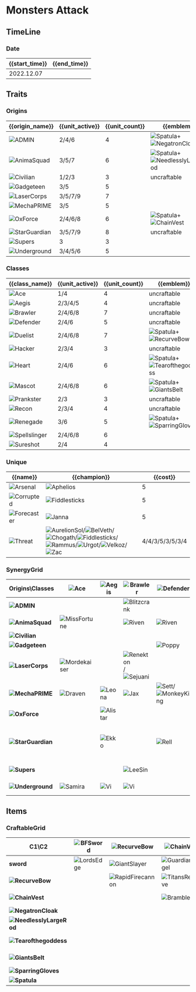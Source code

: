 # Monsters Attack

## TimeLine
### Date
| {{start_time}} | {{end_time}} |
| -              | -            |
| 2022.12.07     |              |

## Traits
### Origins
| {{origin_name}}                                                     | {{unit_active}} | {{unit_count}} | {{emblem}}                                                                                                        | {{desc}} |
| -                                                                   | -               | -              | -                                                                                                                 | -        |
| ![ADMIN](../tfttraits/icon/set8/ADMINEmblemItem.png)                | 2/4/6           | 4              | ![Spatula](../tftitems/icon/set8/Spatula.png)+![NegatronCloak](../tftitems/icon/set8/NegatronCloak.png)           |          |
| ![AnimaSquad](../tfttraits/icon/set8/AnimaSquadEmblemItem.png)      | 3/5/7           | 6              | ![Spatula](../tftitems/icon/set8/Spatula.png)+![NeedlesslyLargeRod](../tftitems/icon/set8/NeedlesslyLargeRod.png) |          |
| ![Civilian](../tfttraits/icon/set8/CivilianEmblemItem.png)          | 1/2/3           | 3              | uncraftable                                                                                                       |          |
| ![Gadgeteen](../tfttraits/icon/set8/GenAEEmblemItem.png)            | 3/5             | 5              |                                                                                                                   |          |
| ![LaserCorps](../tfttraits/icon/set8/InterPolarisEmblemItem.png)    | 3/5/7/9         | 7              |                                                                                                                   |          |
| ![MechaPRIME](../tfttraits/icon/set8/ExoPrimeEmblemItem.png)        | 3/5             | 5              |                                                                                                                   |          |
| ![OxForce](../tfttraits/icon/set8/OxForceEmblemItem.png)            | 2/4/6/8         | 6              | ![Spatula](../tftitems/icon/set8/Spatula.png)+![ChainVest](../tftitems/icon/set8/ChainVest.png)                   |          |
| ![StarGuardian](../tfttraits/icon/set8/StarGuardianEmblemItem.png)  | 3/5/7/9         | 8              | uncraftable                                                                                                       |          |
| ![Supers](../tfttraits/icon/set8/Supers.svg)                        | 3               | 3              |                                                                                                                   |          |
| ![Underground](../tfttraits/icon/set8/UndergroundTheEmblemItem.png) | 3/4/5/6         | 5              |                                                                                                                   |          |

### Classes
| {{class_name}}                                                  | {{unit_active}} | {{unit_count}} | {{emblem}}                                                                                                    | {{desc}} |
| -                                                               | -               | -              | -                                                                                                             | -        |
| ![Ace](../tfttraits/icon/set8/AceEmblemItem.png)                | 1/4             | 4              | uncraftable                                                                                                   |          |
| ![Aegis](../tfttraits/icon/set8/AegisEmblemItem.png)            | 2/3/4/5         | 4              | uncraftable                                                                                                   |          |
| ![Brawler](../tfttraits/icon/set8/BrawlerEmblemItem.png)        | 2/4/6/8         | 7              | uncraftable                                                                                                   |          |
| ![Defender](../tfttraits/icon/set8/DefenderEmblemItem.png)      | 2/4/6           | 5              | uncraftable                                                                                                   |          |
| ![Duelist](../tfttraits/icon/set8/DuelistEmblemItem.png)        | 2/4/6/8         | 7              | ![Spatula](../tftitems/icon/set8/Spatula.png)+![RecurveBow](../tftitems/icon/set8/RecurveBow.png)             |          |
| ![Hacker](../tfttraits/icon/set8/HackerEmblemItem.png)          | 2/3/4           | 3              | uncraftable                                                                                                   |          |
| ![Heart](../tfttraits/icon/set8/HeartEmblemItem.png)            | 2/4/6           | 6              | ![Spatula](../tftitems/icon/set8/Spatula.png)+![Tearofthegoddess](../tftitems/icon/set8/Tearofthegoddess.png) |          |
| ![Mascot](../tfttraits/icon/set8/MascotEmblemItem.png)          | 2/4/6/8         | 6              | ![Spatula](../tftitems/icon/set8/Spatula.png)+![GiantsBelt](../tftitems/icon/set8/GiantsBelt.png)             |          |
| ![Prankster](../tfttraits/icon/set8/PranksterEmblemItem.png)    | 2/3             | 3              | uncraftable                                                                                                   |          |
| ![Recon](../tfttraits/icon/set8/ReconEmblemItem.png)            | 2/3/4           | 4              | uncraftable                                                                                                   |          |
| ![Renegade](../tfttraits/icon/set8/RenegadeEmblemItem.png)      | 3/6             | 5              | ![Spatula](../tftitems/icon/set8/Spatula.png)+![SparringGloves](../tftitems/icon/set8/SparringGloves.png)     |          |
| ![Spellslinger](../tfttraits/icon/set8/ChannelerEmblemItem.png) | 2/4/6/8         | 6              |                                                                                                               |          |
| ![Sureshot](../tfttraits/icon/set8/DeadeyeEmblemItem.png)       | 2/4             | 4              |                                                                                                               |          |

### Unique
| {{name}}                                             | {{champion}}                                                                                                                                                                                                                                                                                                                                                                                                      | {{cost}}        |
| -                                                    | -                                                                                                                                                                                                                                                                                                                                                                                                                 | -               |
| ![Arsenal](../tfttraits/icon/set8/Arsenal.svg)       | ![Aphelios](../tftchampions/icon/set8/Aphelios.jpg)                                                                                                                                                                                                                                                                                                                                                               | 5               |
| ![Corrupted](../tfttraits/icon/set8/Corrupted.svg)   | ![Fiddlesticks](../tftchampions/icon/set8/Fiddlesticks.jpg)                                                                                                                                                                                                                                                                                                                                                       | 5               |
| ![Forecaster](../tfttraits/icon/set8/Forecaster.svg) | ![Janna](../tftchampions/icon/set8/Janna.jpg)                                                                                                                                                                                                                                                                                                                                                                     | 5               |
| ![Threat](../tfttraits/icon/set8/Threat.svg)         | ![AurelionSol](../tftchampions/icon/set8/AurelionSol.jpg)/![BelVeth](../tftchampions/icon/set8/BelVeth.jpg)/![Chogath](../tftchampions/icon/set8/Chogath.jpg)/![Fiddlesticks](../tftchampions/icon/set8/Fiddlesticks.jpg)/![Rammus](../tftchampions/icon/set8/Rammus.jpg)/![Urgot](../tftchampions/icon/set8/Urgot.jpg)/![Velkoz](../tftchampions/icon/set8/Velkoz.jpg)/![Zac](../tftchampions/icon/set8/Zac.jpg) | 4/4/3/5/3/5/3/4 |

### SynergyGrid
| ****Origins\Classes****                                                 | **![Ace](../tfttraits/icon/set8/AceEmblemItem.png)**      | **![Aegis](../tfttraits/icon/set8/AegisEmblemItem.png)** | **![Brawler](../tfttraits/icon/set8/BrawlerEmblemItem.png)**                                          | **![Defender](../tfttraits/icon/set8/DefenderEmblemItem.png)**                                      | **![Duelist](../tfttraits/icon/set8/DuelistEmblemItem.png)**                            | **![Hacker](../tfttraits/icon/set8/HackerEmblemItem.png)** | **![Heart](../tfttraits/icon/set8/HeartEmblemItem.png)**                                      | **![Mascot](../tfttraits/icon/set8/MascotEmblemItem.png)** | **![Prankster](../tfttraits/icon/set8/PranksterEmblemItem.png)** | **![Recon](../tfttraits/icon/set8/ReconEmblemItem.png)** | **![Renegade](../tfttraits/icon/set8/RenegadeEmblemItem.png)**                              | **![Spellslinger](../tfttraits/icon/set8/ChannelerEmblemItem.png)**                         | **![Sureshot](../tfttraits/icon/set8/DeadeyeEmblemItem.png)** |
| -                                                                       | -                                                         | -                                                        | -                                                                                                     | -                                                                                                   | -                                                                                       | -                                                          | -                                                                                             | -                                                          | -                                                                | -                                                        | -                                                                                           | -                                                                                           | -                                                             |
| **![ADMIN](../tfttraits/icon/set8/ADMINEmblemItem.png)**                |                                                           |                                                          | ![Blitzcrank](../tftchampions/icon/set8/Blitzcrank.jpg)                                               |                                                                                                     |                                                                                         | ![Leblanc](../tftchampions/icon/set8/Leblanc.jpg)          | ![Soraka](../tftchampions/icon/set8/Soraka.jpg)                                               |                                                            |                                                                  |                                                          | ![Camille](../tftchampions/icon/set8/Camille.jpg)                                           | ![Leblanc](../tftchampions/icon/set8/Leblanc.jpg)                                           |                                                               |
| **![AnimaSquad](../tfttraits/icon/set8/AnimaSquadEmblemItem.png)**      | ![MissFortune](../tftchampions/icon/set8/MissFortune.jpg) |                                                          | ![Riven](../tftchampions/icon/set8/Riven.jpg)                                                         | ![Riven](../tftchampions/icon/set8/Riven.jpg)                                                       | ![Vayne](../tftchampions/icon/set8/Vayne.jpg)                                           |                                                            |                                                                                               | ![Nasus](../tftchampions/icon/set8/Nasus.jpg)              | ![Jinx](../tftchampions/icon/set8/Jinx.jpg)                      | ![Vayne](../tftchampions/icon/set8/Vayne.jpg)            | ![Sylas](../tftchampions/icon/set8/Sylas.jpg)                                               |                                                                                             |                                                               |
| **![Civilian](../tfttraits/icon/set8/CivilianEmblemItem.png)**          |                                                           |                                                          |                                                                                                       |                                                                                                     |                                                                                         |                                                            |                                                                                               | ![Galio](../tftchampions/icon/set8/Galio.jpg)              |                                                                  |                                                          |                                                                                             | ![Janna](../tftchampions/icon/set8/Janna.jpg)                                               | ![Sivir](../tftchampions/icon/set8/Sivir.jpg)                 |
| **![Gadgeteen](../tfttraits/icon/set8/GenAEEmblemItem.png)**            |                                                           |                                                          |                                                                                                       | ![Poppy](../tftchampions/icon/set8/Poppy.jpg)                                                       |                                                                                         | ![Zoe](../tftchampions/icon/set8/Zoe.jpg)                  | ![Lulu](../tftchampions/icon/set8/Lulu.jpg)                                                   | ![Nunu](../tftchampions/icon/set8/Nunu.jpg)                | ![Zoe](../tftchampions/icon/set8/Zoe.jpg)                        |                                                          |                                                                                             | ![Annie](../tftchampions/icon/set8/Annie.jpg)                                               |                                                               |
| **![LaserCorps](../tfttraits/icon/set8/InterPolarisEmblemItem.png)**    | ![Mordekaiser](../tftchampions/icon/set8/Mordekaiser.jpg) |                                                          | ![Renekton](../tftchampions/icon/set8/Renekton.jpg)/![Sejuani](../tftchampions/icon/set8/Sejuani.jpg) |                                                                                                     | ![Yasuo](../tftchampions/icon/set8/Yasuo.jpg)/![Zed](../tftchampions/icon/set8/Zed.jpg) | ![Zed](../tftchampions/icon/set8/Zed.jpg)                  |                                                                                               |                                                            |                                                                  | ![Ashe](../tftchampions/icon/set8/Ashe.jpg)              |                                                                                             |                                                                                             | ![Senna](../tftchampions/icon/set8/Senna.jpg)                 |
| **![MechaPRIME](../tfttraits/icon/set8/ExoPrimeEmblemItem.png)**        | ![Draven](../tftchampions/icon/set8/Draven.jpg)           | ![Leona](../tftchampions/icon/set8/Leona.jpg)            | ![Jax](../tftchampions/icon/set8/Jax.jpg)                                                             | ![Sett](../tftchampions/icon/set8/Sett.jpg)/![MonkeyKing](../tftchampions/icon/set8/MonkeyKing.jpg) |                                                                                         |                                                            |                                                                                               |                                                            |                                                                  |                                                          | ![Leona](../tftchampions/icon/set8/Leona.jpg)                                               |                                                                                             |                                                               |
| **![OxForce](../tfttraits/icon/set8/OxForceEmblemItem.png)**            |                                                           | ![Alistar](../tftchampions/icon/set8/Alistar.jpg)        |                                                                                                       |                                                                                                     | ![Fiora](../tftchampions/icon/set8/Fiora.jpg)                                           |                                                            |                                                                                               | ![Alistar](../tftchampions/icon/set8/Alistar.jpg)          |                                                                  |                                                          | ![Talon](../tftchampions/icon/set8/Talon.jpg)/![Viego](../tftchampions/icon/set8/Viego.jpg) | ![Annie](../tftchampions/icon/set8/Annie.jpg)                                               | ![Aphelios](../tftchampions/icon/set8/Aphelios.jpg)           |
| **![StarGuardian](../tfttraits/icon/set8/StarGuardianEmblemItem.png)**  |                                                           | ![Ekko](../tftchampions/icon/set8/Ekko.jpg)              |                                                                                                       | ![Rell](../tftchampions/icon/set8/Rell.jpg)                                                         | ![Nilah](../tftchampions/icon/set8/Nilah.jpg)                                           |                                                            | ![Syndra](../tftchampions/icon/set8/Syndra.jpg)/![Yuumi](../tftchampions/icon/set8/Yuumi.jpg) | ![Yuumi](../tftchampions/icon/set8/Yuumi.jpg)              | ![Ekko](../tftchampions/icon/set8/Ekko.jpg)                      | ![Kaisa](../tftchampions/icon/set8/Kaisa.jpg)            |                                                                                             | ![Lux](../tftchampions/icon/set8/Lux.jpg)/![Taliyah](../tftchampions/icon/set8/Taliyah.jpg) |                                                               |
| **![Supers](../tfttraits/icon/set8/Supers.svg)**                        |                                                           |                                                          | ![LeeSin](../tftchampions/icon/set8/LeeSin.jpg)                                                       |                                                                                                     | ![Gangplank](../tftchampions/icon/set8/Gangplank.jpg)                                   |                                                            | ![LeeSin](../tftchampions/icon/set8/LeeSin.jpg)                                               | ![Malphite](../tftchampions/icon/set8/Malphite.jpg)        |                                                                  |                                                          |                                                                                             |                                                                                             |                                                               |
| **![Underground](../tfttraits/icon/set8/UndergroundTheEmblemItem.png)** | ![Samira](../tftchampions/icon/set8/Samira.jpg)           | ![Vi](../tftchampions/icon/set8/Vi.jpg)                  | ![Vi](../tftchampions/icon/set8/Vi.jpg)                                                               |                                                                                                     | ![Kayle](../tftchampions/icon/set8/Kayle.jpg)                                           |                                                            | ![Sona](../tftchampions/icon/set8/Sona.jpg)                                                   |                                                            |                                                                  | ![Ezreal](../tftchampions/icon/set8/Ezreal.jpg)          |                                                                                             | ![Sona](../tftchampions/icon/set8/Sona.jpg)                                                 | ![Samira](../tftchampions/icon/set8/Samira.jpg)               |

## Items
### CraftableGrid
| ****C1\C2****                                                           | **![BFSword](../tftitems/icon/set8/BFSword.png)** | **![RecurveBow](../tftitems/icon/set8/RecurveBow.png)**       | **![ChainVest](../tftitems/icon/set8/ChainVest.png)**     | **![NegatronCloak](../tftitems/icon/set8/NegatronCloak.png)**   | **![NeedlesslyLargeRod](../tftitems/icon/set8/NeedlesslyLargeRod.png)**   | **![Tearofthegoddess](../tftitems/icon/set8/Tearofthegoddess.png)** | **![GiantsBelt](../tftitems/icon/set8/GiantsBelt.png)**     | **![SparringGloves](../tftitems/icon/set8/SparringGloves.png)** | **![Spatula](../tftitems/icon/set8/Spatula.png)**                           |
| -                                                                       | -                                                 | -                                                             | -                                                         | -                                                               | -                                                                         | -                                                                   | -                                                           | -                                                               | -                                                                           |
| **sword**                                                               | ![LordsEdge](../tftitems/icon/set8/LordsEdge.png) | ![GiantSlayer](../tftitems/icon/set8/GiantSlayer.png)         | ![GuardianAngel](../tftitems/icon/set8/GuardianAngel.png) | ![Bloodthirster](../tftitems/icon/set8/Bloodthirster.png)       | ![HextechGunblade](../tftitems/icon/set8/HextechGunblade.png)             | ![SpearofShojin](../tftitems/icon/set8/SpearofShojin.png)           | ![ZekesHerald](../tftitems/icon/set8/ZekesHerald.png)       | ![InfinityEdge](../tftitems/icon/set8/InfinityEdge.png)         | ![InterPolarisEmblemItem](../tftitems/icon/set8/InterPolarisEmblemItem.png) |
| **![RecurveBow](../tftitems/icon/set8/RecurveBow.png)**                 |                                                   | ![RapidFirecannon](../tftitems/icon/set8/RapidFirecannon.png) | ![TitansResolve](../tftitems/icon/set8/TitansResolve.png) | ![RunaansHurricane](../tftitems/icon/set8/RunaansHurricane.png) | ![GuinsoosRageblade](../tftitems/icon/set8/GuinsoosRageblade.png)         | ![StatikkShiv](../tftitems/icon/set8/StatikkShiv.png)               | ![ZzRotPortal](../tftitems/icon/set8/ZzRotPortal.png)       | ![LastWhisper](../tftitems/icon/set8/LastWhisper.png)           | ![DuelistEmblemItem](../tftitems/icon/set8/DuelistEmblemItem.png)           |
| **![ChainVest](../tftitems/icon/set8/ChainVest.png)**                   |                                                   |                                                               | ![BrambleVest](../tftitems/icon/set8/BrambleVest.png)     | ![IronWill](../tftitems/icon/set8/IronWill.png)                 | ![LocketoftheIronSolari](../tftitems/icon/set8/LocketoftheIronSolari.png) | ![Fimbulwinter](../tftitems/icon/set8/Fimbulwinter.png)             | ![SunfireCape](../tftitems/icon/set8/SunfireCape.png)       | ![Shroud](../tftitems/icon/set8/Shroud.png)                     | ![OxForceEmblemItem](../tftitems/icon/set8/OxForceEmblemItem.png)           |
| **![NegatronCloak](../tftitems/icon/set8/NegatronCloak.png)**           |                                                   |                                                               |                                                           | ![DragonsClaw](../tftitems/icon/set8/DragonsClaw.png)           | ![IonicSpark](../tftitems/icon/set8/IonicSpark.png)                       | ![Chalice](../tftitems/icon/set8/Chalice.png)                       | ![Zephyr](../tftitems/icon/set8/Zephyr.png)                 | ![Quicksilver](../tftitems/icon/set8/Quicksilver.png)           | ![ADMINEmblemItem](../tftitems/icon/set8/ADMINEmblemItem.png)               |
| **![NeedlesslyLargeRod](../tftitems/icon/set8/NeedlesslyLargeRod.png)** |                                                   |                                                               |                                                           |                                                                 | ![RabadonsDeathcap](../tftitems/icon/set8/RabadonsDeathcap.png)           | ![LudensEcho](../tftitems/icon/set8/LudensEcho.png)                 | ![Morellonomicon](../tftitems/icon/set8/Morellonomicon.png) | ![ArcaneGauntlet](../tftitems/icon/set8/ArcaneGauntlet.png)     | ![AnimaSquadEmblemItem](../tftitems/icon/set8/AnimaSquadEmblemItem.png)     |
| **![Tearofthegoddess](../tftitems/icon/set8/Tearofthegoddess.png)**     |                                                   |                                                               |                                                           |                                                                 |                                                                           | ![BlueSentinel](../tftitems/icon/set8/BlueSentinel.png)             | ![Redemption](../tftitems/icon/set8/Redemption.png)         | ![HandofJustice](../tftitems/icon/set8/HandofJustice.png)       | ![HeartEmblemItem](../tftitems/icon/set8/HeartEmblemItem.png)               |
| **![GiantsBelt](../tftitems/icon/set8/GiantsBelt.png)**                 |                                                   |                                                               |                                                           |                                                                 |                                                                           |                                                                     | ![WarmogsArmor](../tftitems/icon/set8/WarmogsArmor.png)     | ![Guardbreaker](../tftitems/icon/set8/Guardbreaker.png)         | ![MascotEmblemItem](../tftitems/icon/set8/MascotEmblemItem.png)             |
| **![SparringGloves](../tftitems/icon/set8/SparringGloves.png)**         |                                                   |                                                               |                                                           |                                                                 |                                                                           |                                                                     |                                                             | ![ThiefsGloves](../tftitems/icon/set8/ThiefsGloves.png)         | ![RenegadeEmblemItem](../tftitems/icon/set8/RenegadeEmblemItem.png)         |
| **![Spatula](../tftitems/icon/set8/Spatula.png)**                       |                                                   |                                                               |                                                           |                                                                 |                                                                           |                                                                     |                                                             |                                                                 | ![ForceofNature](../tftitems/icon/set8/ForceofNature.png)                   |